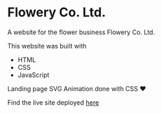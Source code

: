 # Flowery Co. Ltd.

A website for the flower business Flowery Co. Ltd. 

This website was built with 
- HTML 
- CSS 
- JavaScript

Landing page SVG Animation done with CSS ❤

Find the live site deployed [here](https://flowery-co.netlify.app)
